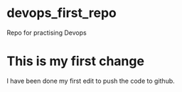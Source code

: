 # devops_first_repo
Repo for practising Devops

# This is my first change 
I have been done my first edit to push the code to github.
